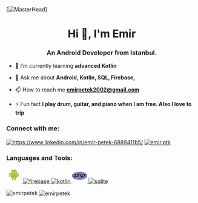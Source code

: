 [![MasterHead](https://www.simplilearn.com/ice9/free_resources_article_thumb/How_to_Become_an_Android_Developer.jpg)]

<h1 align="center">Hi 👋, I'm Emir</h1>
<h3 align="center">An Android Developer from Istanbul.</h3>

- 🌱 I’m currently learning **advanced Kotlin**

- 💬 Ask me about **Android, Kotlin, SQL, Firebase,**

- 📫 How to reach me **emirpetek2002@gmail.com**

- ⚡ Fun fact **I play drum, guitar, and piano when I am free. Also I love to trip**

<h3 align="left">Connect with me:</h3>
<p align="left">
<a href="https://linkedin.com/in/https://www.linkedin.com/in/emir-petek-6889411b5/" target="blank"><img align="center" src="https://raw.githubusercontent.com/rahuldkjain/github-profile-readme-generator/master/src/images/icons/Social/linked-in-alt.svg" alt="https://www.linkedin.com/in/emir-petek-6889411b5/" height="30" width="40" /></a>
<a href="https://instagram.com/emir.ptk" target="blank"><img align="center" src="https://raw.githubusercontent.com/rahuldkjain/github-profile-readme-generator/master/src/images/icons/Social/instagram.svg" alt="emir.ptk" height="30" width="40" /></a>
</p>

<h3 align="left">Languages and Tools:</h3>
<p align="left"> <a href="https://developer.android.com" target="_blank" rel="noreferrer"> <img src="https://raw.githubusercontent.com/devicons/devicon/master/icons/android/android-original-wordmark.svg" alt="android" width="40" height="40"/> </a> <a href="https://firebase.google.com/" target="_blank" rel="noreferrer"> <img src="https://www.vectorlogo.zone/logos/firebase/firebase-icon.svg" alt="firebase" width="40" height="40"/> </a> <a href="https://kotlinlang.org" target="_blank" rel="noreferrer"> <img src="https://www.vectorlogo.zone/logos/kotlinlang/kotlinlang-icon.svg" alt="kotlin" width="40" height="40"/> </a> <a href="https://www.php.net" target="_blank" rel="noreferrer"> <img src="https://raw.githubusercontent.com/devicons/devicon/master/icons/php/php-original.svg" alt="php" width="40" height="40"/> </a> <a href="https://www.sqlite.org/" target="_blank" rel="noreferrer"> <img src="https://www.vectorlogo.zone/logos/sqlite/sqlite-icon.svg" alt="sqlite" width="40" height="40"/> </a> </p>

<p><img align="left" src="https://github-readme-stats.vercel.app/api/top-langs?username=emirpetek&show_icons=true&locale=en&layout=compact" alt="emirpetek" /></p>

<p>&nbsp;<img align="center" src="https://github-readme-stats.vercel.app/api?username=emirpetek&show_icons=true&locale=en" alt="emirpetek" /></p>
